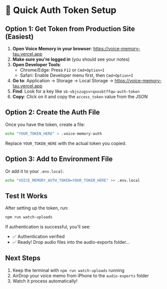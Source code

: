 # 🔐 Quick Auth Token Setup

## Option 1: Get Token from Production Site (Easiest)

1. **Open Voice Memory in your browser**: https://voice-memory-tau.vercel.app
2. **Make sure you're logged in** (you should see your notes)
3. **Open Developer Tools**: 
   - Chrome/Edge: Press `F12` or `Cmd+Option+I`
   - Safari: Enable Developer menu first, then `Cmd+Option+I`
4. **Go to**: Application → Storage → Local Storage → https://voice-memory-tau.vercel.app
5. **Find**: Look for a key like `sb-vbjszugsvrqxosbtffqw-auth-token`
6. **Copy**: Click on it and copy the `access_token` value from the JSON

## Option 2: Create the Auth File

Once you have the token, create a file:

```bash
echo "YOUR_TOKEN_HERE" > .voice-memory-auth
```

Replace `YOUR_TOKEN_HERE` with the actual token you copied.

## Option 3: Add to Environment File

Or add it to your `.env.local`:

```bash
echo "VOICE_MEMORY_AUTH_TOKEN=YOUR_TOKEN_HERE" >> .env.local
```

## Test It Works

After setting up the token, run:

```bash
npm run watch-uploads
```

If authentication is successful, you'll see:
- ✅ Authentication verified
- ✅ Ready! Drop audio files into the audio-exports folder...

## Next Steps

1. Keep the terminal with `npm run watch-uploads` running
2. AirDrop your voice memo from iPhone to the `audio-exports` folder
3. Watch it process automatically!